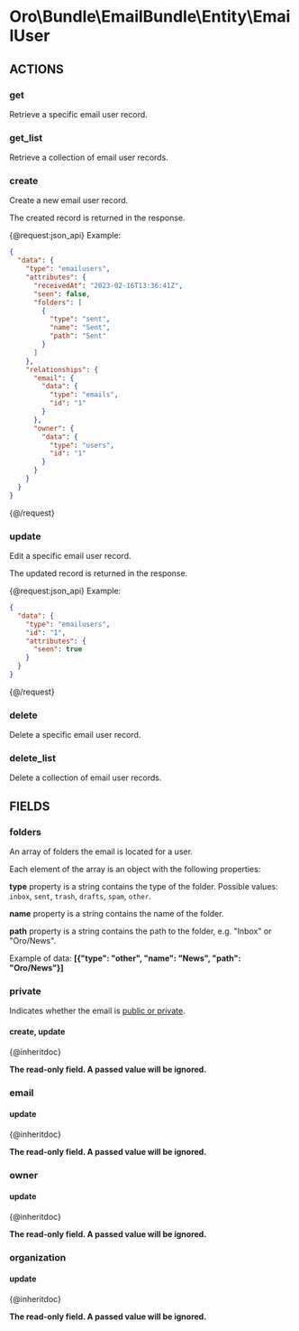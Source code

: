 # Oro\Bundle\EmailBundle\Entity\EmailUser

## ACTIONS

### get

Retrieve a specific email user record.

### get_list

Retrieve a collection of email user records.

### create

Create a new email user record.

The created record is returned in the response.

{@request:json_api}
Example:

```JSON
{
  "data": {
    "type": "emailusers",
    "attributes": {
      "receivedAt": "2023-02-16T13:36:41Z",
      "seen": false,
      "folders": [
        {
          "type": "sent",
          "name": "Sent",
          "path": "Sent"
        }
      ]
    },
    "relationships": {
      "email": {
        "data": {
          "type": "emails",
          "id": "1"
        }
      },
      "owner": {
        "data": {
          "type": "users",
          "id": "1"
        }
      }
    }
  }
}
```
{@/request}

### update

Edit a specific email user record.

The updated record is returned in the response.

{@request:json_api}
Example:

```JSON
{
  "data": {
    "type": "emailusers",
    "id": "1",
    "attributes": {
      "seen": true
    }
  }
}
```
{@/request}

### delete

Delete a specific email user record.

### delete_list

Delete a collection of email user records.

## FIELDS

### folders

An array of folders the email is located for a user.

Each element of the array is an object with the following properties:

**type** property is a string contains the type of the folder. Possible values: `inbox`, `sent`, `trash`, `drafts`, `spam`, `other`.

**name** property is a string contains the name of the folder.

**path** property is a string contains the path to the folder, e.g. "Inbox" or "Oro/News".

Example of data: **\[{"type": "other", "name": "News", "path": "Oro/News"}\]**

### private

Indicates whether the email is [public or private](https://doc.oroinc.com/bundles/platform/EmailBundle/public-private-emails/#public-and-private-emails).

#### create, update

{@inheritdoc}

**The read-only field. A passed value will be ignored.**

### email

#### update

{@inheritdoc}

**The read-only field. A passed value will be ignored.**

### owner

#### update

{@inheritdoc}

**The read-only field. A passed value will be ignored.**

### organization

#### update

{@inheritdoc}

**The read-only field. A passed value will be ignored.**
